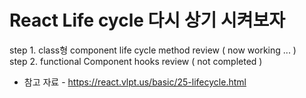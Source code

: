 # React Life cycle 다시 상기 시켜보자

step 1. class형 component life cycle method review ( now working ... )   
step 2. functional Component hooks review ( not completed )  

- 참고 자료 - 
https://react.vlpt.us/basic/25-lifecycle.html
